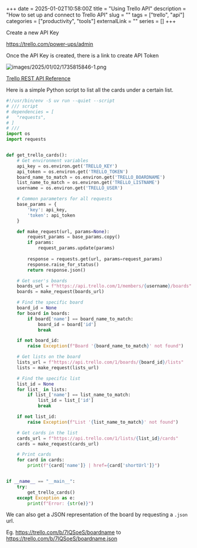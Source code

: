 +++ 
date = 2025-01-02T10:58:00Z
title = "Using Trello API"
description = "How to set up and connect to Trello API"
slug = "" 
tags = ["trello", "api"]
categories = ["productivity", "tools"]
externalLink = ""
series = []
+++

Create a new API Key

https://trello.com/power-ups/admin

Once the API Key is created, there is a link to create API Token

![images/2025/01/02/1735815846-1.png](/images/2025/01/02/1735815846-1.png)

[Trello REST API Reference](https://developer.atlassian.com/cloud/trello/rest/api-group-actions/#api-group-actions)

Here is a simple Python script to list all the cards under a certain list.

```python
#!/usr/bin/env -S uv run --quiet --script
# /// script
# dependencies = [
#   "requests",
# ]
# ///
import os
import requests


def get_trello_cards():
    # Get environment variables
    api_key = os.environ.get('TRELLO_KEY')
    api_token = os.environ.get('TRELLO_TOKEN')
    board_name_to_match = os.environ.get('TRELLO_BOARDNAME')
    list_name_to_match = os.environ.get('TRELLO_LISTNAME')
    username = os.environ.get('TRELLO_USER')

    # Common parameters for all requests
    base_params = {
        'key': api_key,
        'token': api_token
    }

    def make_request(url, params=None):
        request_params = base_params.copy()
        if params:
            request_params.update(params)
        
        response = requests.get(url, params=request_params)
        response.raise_for_status()
        return response.json()

    # Get user's boards
    boards_url = f"https://api.trello.com/1/members/{username}/boards"
    boards = make_request(boards_url)

    # Find the specific board
    board_id = None
    for board in boards:
        if board['name'] == board_name_to_match:
            board_id = board['id']
            break

    if not board_id:
        raise Exception(f"Board '{board_name_to_match}' not found")

    # Get lists on the board
    lists_url = f"https://api.trello.com/1/boards/{board_id}/lists"
    lists = make_request(lists_url)

    # Find the specific list
    list_id = None
    for list_ in lists:
        if list_['name'] == list_name_to_match:
            list_id = list_['id']
            break

    if not list_id:
        raise Exception(f"List '{list_name_to_match}' not found")

    # Get cards in the list
    cards_url = f"https://api.trello.com/1/lists/{list_id}/cards"
    cards = make_request(cards_url)

    # Print cards
    for card in cards:
        print(f"{card['name']} | href={card['shortUrl']}")


if __name__ == "__main__":
    try:
        get_trello_cards()
    except Exception as e:
        print(f"Error: {str(e)}")
```

We can also get a JSON representation of the board by requesting a `.json` url.

Eg. https://trello.com/b/7lQSoeS/boardname to https://trello.com/b/7lQSoeS/boardname.json

